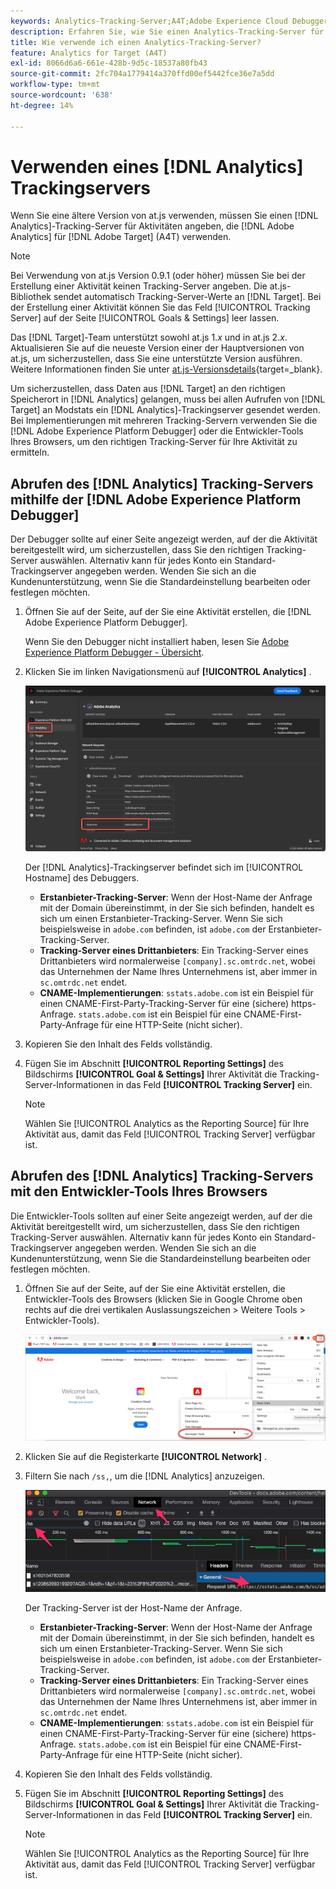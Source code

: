 ```yaml
---
keywords: Analytics-Tracking-Server;A4T;Adobe Experience Cloud Debugger;Adobe Experience Platform Debugger;Berichtsquelle;Entwickler-Tools
description: Erfahren Sie, wie Sie einen Analytics-Tracking-Server für Aktivitäten angeben, die Analytics for [!DNL Target] (A4T) verwenden, wenn Sie eine ältere Version von at.js verwenden.
title: Wie verwende ich einen Analytics-Tracking-Server?
feature: Analytics for Target (A4T)
exl-id: 8066d6a6-661e-428b-9d5c-18537a80fb43
source-git-commit: 2fc704a1779414a370ffd00ef5442fce36e7a5dd
workflow-type: tm+mt
source-wordcount: '638'
ht-degree: 14%

---
```


# Verwenden eines [!DNL Analytics] Trackingservers

Wenn Sie eine ältere Version von at.js verwenden, müssen Sie einen [!DNL Analytics]-Tracking-Server für Aktivitäten angeben, die [!DNL Adobe Analytics] für [!DNL Adobe Target] (A4T) verwenden.

>[!NOTE]
>
>Bei Verwendung von at.js Version 0.9.1 (oder höher) müssen Sie bei der Erstellung einer Aktivität keinen Tracking-Server angeben. Die at.js-Bibliothek sendet automatisch Tracking-Server-Werte an [!DNL Target]. Bei der Erstellung einer Aktivität können Sie das Feld [!UICONTROL Tracking Server] auf der Seite [!UICONTROL Goals & Settings] leer lassen.
>
>Das [!DNL Target]-Team unterstützt sowohl at.js 1.*x* und in at.js 2.*x*. Aktualisieren Sie auf die neueste Version einer der Hauptversionen von at.js, um sicherzustellen, dass Sie eine unterstützte Version ausführen. Weitere Informationen finden Sie unter [at.js-Versionsdetails](https://experienceleague.adobe.com/docs/target-dev/developer/client-side/at-js-implementation/target-atjs-versions.html?lang=de){target=_blank}.

Um sicherzustellen, dass Daten aus [!DNL Target] an den richtigen Speicherort in [!DNL Analytics] gelangen, muss bei allen Aufrufen von [!DNL Target] an Modstats ein [!DNL Analytics]-Trackingserver gesendet werden. Bei Implementierungen mit mehreren Tracking-Servern verwenden Sie die [!DNL Adobe Experience Platform Debugger] oder die Entwickler-Tools Ihres Browsers, um den richtigen Tracking-Server für Ihre Aktivität zu ermitteln.

## Abrufen des [!DNL Analytics] Tracking-Servers mithilfe der [!DNL Adobe Experience Platform Debugger]

Der Debugger sollte auf einer Seite angezeigt werden, auf der die Aktivität bereitgestellt wird, um sicherzustellen, dass Sie den richtigen Tracking-Server auswählen. Alternativ kann für jedes Konto ein Standard-Trackingserver angegeben werden. Wenden Sie sich an die Kundenunterstützung, wenn Sie die Standardeinstellung bearbeiten oder festlegen möchten.

1. Öffnen Sie auf der Seite, auf der Sie eine Aktivität erstellen, die [!DNL Adobe Experience Platform Debugger].

   Wenn Sie den Debugger nicht installiert haben, lesen Sie [Adobe Experience Platform Debugger - Übersicht](https://experienceleague.adobe.com/docs/platform-learn/data-collection/debugger/overview.html?lang=de).

1. Klicken Sie im linken Navigationsmenü auf **[!UICONTROL Analytics]** .

   ![screen_debuggerTrackServ image](assets/Screen_DebuggerTrackServ.png)

   Der [!DNL Analytics]-Trackingserver befindet sich im [!UICONTROL Hostname] des Debuggers.

   * **Erstanbieter-Tracking-Server**: Wenn der Host-Name der Anfrage mit der Domain übereinstimmt, in der Sie sich befinden, handelt es sich um einen Erstanbieter-Tracking-Server. Wenn Sie sich beispielsweise in `adobe.com` befinden, ist `adobe.com` der Erstanbieter-Tracking-Server.
   * **Tracking-Server eines Drittanbieters**: Ein Tracking-Server eines Drittanbieters wird normalerweise `[company].sc.omtrdc.net`, wobei das Unternehmen der Name Ihres Unternehmens ist, aber immer in `sc.omtrdc.net` endet.
   * **CNAME-Implementierungen**: `sstats.adobe.com` ist ein Beispiel für einen CNAME-First-Party-Tracking-Server für eine (sichere) https-Anfrage. `stats.adobe.com` ist ein Beispiel für eine CNAME-First-Party-Anfrage für eine HTTP-Seite (nicht sicher).

1. Kopieren Sie den Inhalt des Felds vollständig.

1. Fügen Sie im Abschnitt **[!UICONTROL Reporting Settings]** des Bildschirms **[!UICONTROL Goal & Settings]** Ihrer Aktivität die Tracking-Server-Informationen in das Feld **[!UICONTROL Tracking Server]** ein.

   >[!NOTE]
   >
   >Wählen Sie [!UICONTROL Analytics as the Reporting Source] für Ihre Aktivität aus, damit das Feld [!UICONTROL Tracking Server] verfügbar ist.

## Abrufen des [!DNL Analytics] Tracking-Servers mit den Entwickler-Tools Ihres Browsers

Die Entwickler-Tools sollten auf einer Seite angezeigt werden, auf der die Aktivität bereitgestellt wird, um sicherzustellen, dass Sie den richtigen Tracking-Server auswählen. Alternativ kann für jedes Konto ein Standard-Trackingserver angegeben werden. Wenden Sie sich an die Kundenunterstützung, wenn Sie die Standardeinstellung bearbeiten oder festlegen möchten.

1. Öffnen Sie auf der Seite, auf der Sie eine Aktivität erstellen, die Entwickler-Tools des Browsers (klicken Sie in Google Chrome oben rechts auf die drei vertikalen Auslassungszeichen > Weitere Tools > Entwickler-Tools).

   ![Chrome-Entwickler-Tools](/help/main/c-integrating-target-with-mac/a4t/assets/chrome-dev-tools.png)

1. Klicken Sie auf die Registerkarte **[!UICONTROL Network]** .

1. Filtern Sie nach `/ss,`, um die [!DNL Analytics] anzuzeigen.

   ![Chrome-Entwicklertools mit der /ss-Suche](/help/main/c-integrating-target-with-mac/a4t/assets/chrome-search.png)

   Der Tracking-Server ist der Host-Name der Anfrage.

   * **Erstanbieter-Tracking-Server**: Wenn der Host-Name der Anfrage mit der Domain übereinstimmt, in der Sie sich befinden, handelt es sich um einen Erstanbieter-Tracking-Server. Wenn Sie sich beispielsweise in `adobe.com` befinden, ist `adobe.com` der Erstanbieter-Tracking-Server.
   * **Tracking-Server eines Drittanbieters**: Ein Tracking-Server eines Drittanbieters wird normalerweise `[company].sc.omtrdc.net`, wobei das Unternehmen der Name Ihres Unternehmens ist, aber immer in `sc.omtrdc.net` endet.
   * **CNAME-Implementierungen**: `sstats.adobe.com` ist ein Beispiel für einen CNAME-First-Party-Tracking-Server für eine (sichere) https-Anfrage. `stats.adobe.com` ist ein Beispiel für eine CNAME-First-Party-Anfrage für eine HTTP-Seite (nicht sicher).

1. Kopieren Sie den Inhalt des Felds vollständig.

1. Fügen Sie im Abschnitt **[!UICONTROL Reporting Settings]** des Bildschirms **[!UICONTROL Goal & Settings]** Ihrer Aktivität die Tracking-Server-Informationen in das Feld **[!UICONTROL Tracking Server]** ein.

   >[!NOTE]
   >
   >Wählen Sie [!UICONTROL Analytics as the Reporting Source] für Ihre Aktivität aus, damit das Feld [!UICONTROL Tracking Server] verfügbar ist.
